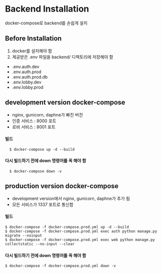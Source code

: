 # Backend Installation

docker-compose로 backend를 손쉽게 설치

## Before Installation

1. docker를 설치해야 함
2. 제공받은 .env 파일을 backend/ 디렉토리에 저장해야 함

- .env.auth.dev
- .env.auth.prod
- .env.auth.prod.db
- .env.lobby.dev
- .env.lobby.prod

## development version docker-compose

- nginx, gunicorn, daphne가 빠진 버전
- 인증 서비스 : 8000 포트
- 로비 서비스 : 8001 포트

#### 빌드

```
  $ docker-compose up -d --build
```

#### 다시 빌드하기 전에 down 명령어를 꼭 해야 함

```
  $ docker-compose down -v
```

## production version docker-compose

- development version에서 nginx, gunicorn, daphne가 추가 됨
- 모든 서비스가 1337 포트로 통신함

#### 빌드

```
$ docker-compose -f docker-compose.prod.yml up -d --build
$ docker-compose -f docker-compose.prod.yml exec auth python manage.py migrate --noinput
$ docker-compose -f docker-compose.prod.yml exec web python manage.py collectstatic --no-input --clear
```

#### 다시 빌드하기 전에 down 명령어를 꼭 해야 함

```
$ docker-compose -f docker-compose.prod.yml down -v
```
